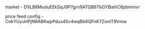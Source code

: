 market - D1iLB8MuduEEkSqJ9P7grn9ATQB6TbGYBaihC6pbmmvr

price feed config - CnkYUyuHPjNRABKwpPdux4Sv4wqBb6QFnK7ZontT9Vmw
